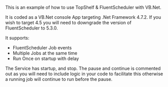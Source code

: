 This is an example of how to use TopShelf & FluentScheduler with VB.Net.

It is coded as a VB.Net console App targeting .Net Framework 4.7.2. If you wish to target 4.5 you will need to downgrade the version of FluentScheduler to 5.3.0.

It supports:
- FluentScheduler Job events
- Multiple Jobs at the same time
- Run Once on startup with delay

The Service has startup, and stop. The pause and continue is commented out as you will need to include logic in your code to facilitate this otherwise a running job will continue to run before the pause.
